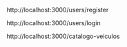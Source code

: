  http://localhost:3000/users/register

 http://localhost:3000/users/login

 http://localhost:3000/catalogo-veiculos